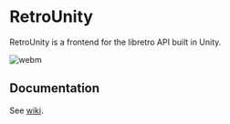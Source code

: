 # RetroUnity
RetroUnity is a frontend for the libretro API built in Unity.

![webm](https://gfycat.com/PresentUnconsciousAmberpenshell)

## Documentation
See [wiki](https://github.com/Scorr/RetroUnity/wiki).
